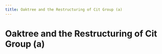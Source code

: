 ```yaml
---
title: Oaktree and the Restructuring of Cit Group (a)
---
```

# Oaktree and the Restructuring of Cit Group (a)
